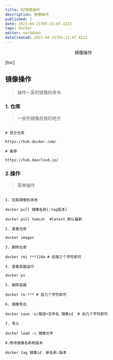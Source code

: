 ```yaml
---
title: 02镜像操作
description: 镜像操作
published: 1
date: 2023-04-21T05:21:07.422Z
tags: docker
editor: markdown
dateCreated: 2023-04-21T05:21:07.422Z
---
```


<center>镜像操作</center>

[toc]

## 镜像操作

> 操作一系列镜像的命令

### 1. 仓库

> 一些列镜像存放的地方

```shell

# 官方仓库

https://hub.docker.com/

# 推荐

https://hub.daocloud.io/

```

### 2.操作

> 简单操作

```shell

1. 拉取镜像到本地

docker pull 镜像名称[:tag版本]

docker pull tomcat  #latest 默认最新

2. 查看仓库

docker images

3. 删除仓库

docker rmi ***12da # 前面三个字符即可

4. 查看容器运行

docker ps

5. 删除容器

docker rm *** # 前几个字符即可

6. 镜像导出

docker save -o/路径+文件名 镜像id  # 前几个字符即可

7. 导入

docker load -i 镜像文件

8.修改镜像名称和版本

docker tag 镜像id  新名称:版本

```

